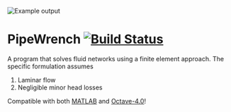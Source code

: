 ![Example output](https://github.com/cmccomb/PipeWrench/blob/master/example.png)

# PipeWrench [![Build Status](https://travis-ci.org/cmccomb/PipeWrench.svg)](https://travis-ci.org/cmccomb/PipeWrench)
A program that solves fluid networks using a finite element approach. The specific formulation assumes

  1. Laminar flow
  2. Negligible minor head losses

Compatible with both [MATLAB](http://www.mathworks.com/products/matlab/) and [Octave-4.0](https://www.gnu.org/software/octave/)!

